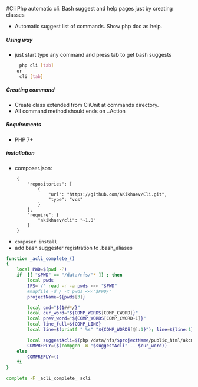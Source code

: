 #Cli
Php automatic cli. Bash suggest and help pages just by creating classes
* Automatic suggest list of commands. Show php doc as help.  

##### Using way
* just start type any command and press tab to get bash suggests 
```bash
     php cli [tab]
    or 
     cli [tab]
```

##### Creating command

* Create class extended from CliUnit at commands directory.
* All command method should ends on ..Action

##### Requirements
* PHP 7+

##### installation
* composer.json:
```
    {
        "repositories": [
            {
                "url": "https://github.com/AKikhaev/Cli.git",
                "type": "vcs"
            }
        ],
        "require": {
            "akikhaev/cli": "~1.0"
        }
    }
```
* `composer install`
* add bash suggester registration to .bash_aliases
```bash
function _acli_complete_()
{
	local PWD=$(pwd -P)
	if  [[ "$PWD" == "/data/nfs/"* ]] ; then
		local pwds
		IFS='/' read -r -a pwds <<< "$PWD"
		#mapfile -d / -t pwds <<<"$PWD/"
		projectName=${pwds[3]}

		local cmd="${1##*/}"
		local cur_word="${COMP_WORDS[COMP_CWORD]}"
		local prev_word="${COMP_WORDS[COMP_CWORD-1]}"
		local line_full=${COMP_LINE}
		local line=$(printf " %s" "${COMP_WORDS[@]:1}"); line=${line:1}

		local suggestAcli=$(php /data/nfs/$projectName/public_html/akcms/core/acli.php $line --silence_greetings --bash_completion_cword $cur_word)
		COMPREPLY=($(compgen -W "$suggestAcli" -- $cur_word))
	else
		COMPREPLY=()
	fi
}

complete -F _acli_complete_ acli
```